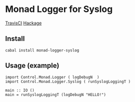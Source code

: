 # Monad Logger for Syslog

[TravisCI](https://travis-ci.org/fpco/monad-logger-syslog.svg)
[Hackage](https://img.shields.io/hackage/v/monad-logger-syslog.svg)

## Install

    cabal install monad-logger-syslog

## Usage (example)

    import Control.Monad.Logger ( logDebugN  )
    import Control.Monad.Logger.Syslog ( runSyslogLoggingT )

    main :: IO ()
    main = runSyslogLoggingT (logDebugN "HELLO!")
